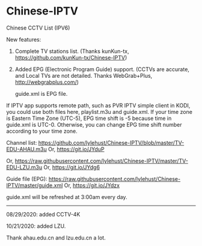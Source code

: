 # Chinese-IPTV

Chinese CCTV List (IPV6)

New features:
1. Complete TV stations list. (Thanks kunKun-tx, https://github.com/kunKun-tx/Chinese-IPTV)
2. Added EPG (Electronic Program Guide) support. (CCTVs are accurate, and Local TVs are not detailed. Thanks
WebGrab+Plus, http://webgrabplus.com/)

   guide.xml is EPG file.

If IPTV app supports remote path, such as PVR IPTV simple client in KODI, you could use both files here, playlist.m3u and
guide.xml. If your time zone is Eastern Time Zone (UTC-5), EPG time shift is -5
because time in guide.xml is UTC-0. Otherwise, you can change EPG time shift number
according to your time zone.

Channel list:
https://github.com/lylehust/Chinese-IPTV/blob/master/TV-EDU-AHAU.m3u
Or, https://git.io/JYduP

Or,
https://raw.githubusercontent.com/lylehust/Chinese-IPTV/master/TV-EDU-LZU.m3u
Or, https://git.io/JYdg6

Guide file (EPG):
https://raw.githubusercontent.com/lylehust/Chinese-IPTV/master/guide.xml
Or, https://git.io/JYdzx

guide.xml will be refreshed at 3:00am every day.

----------

08/29/2020: added CCTV-4K 

10/21/2020: added LZU.

Thank ahau.edu.cn and lzu.edu.cn a lot. 
